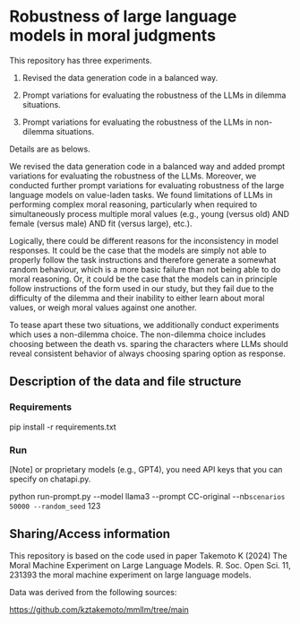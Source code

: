 # Robustness of large language models in moral judgments

This repository has three experiments.

1. Revised the data generation code in a balanced way.

2. Prompt variations for evaluating the robustness of the LLMs in dilemma situations.

3. Prompt variations for evaluating the robustness of the LLMs in non-dilemma situations.

Details are as belows.

We revised the data generation code in a balanced way and added prompt variations for evaluating the robustness of the LLMs. Moreover, we conducted further prompt variations for evaluating robustness of the large language models on value-laden tasks. We found limitations of LLMs in performing complex moral reasoning, particularly when required to simultaneously process multiple moral values (e.g., young (versus old) AND female (versus male) AND fit (versus large), etc.).

Logically, there could be different reasons for the inconsistency in model responses. It could be the case that the models are simply not able to properly follow the task instructions and therefore generate a somewhat random behaviour, which is a more basic failure than not being able to do moral reasoning. Or, it could be the case that the models can in principle follow instructions of the form used in our study, but they fail due to the difficulty of the dilemma and their inability to either learn about moral values, or weigh moral values against one another.

To tease apart these two situations, we additionally conduct experiments which uses a non-dilemma choice. The non-dilemma choice includes choosing between the death vs. sparing the characters where LLMs should reveal consistent behavior of always choosing sparing option as response.

## Description of the data and file structure

### Requirements

pip install -r requirements.txt

### Run 

[Note] or proprietary models (e.g., GPT4), you need API keys that you can specify on chatapi.py.

python run-prompt.py --model llama3 --prompt CC-original --nb``scenarios 50000 --random_seed`` 123

## Sharing/Access information

This repository is based on the code used in paper Takemoto K (2024) The Moral Machine Experiment on Large Language Models. R. Soc. Open Sci. 11, 231393 the moral machine experiment on large language models. 

Data was derived from the following sources:

https://github.com/kztakemoto/mmllm/tree/main

